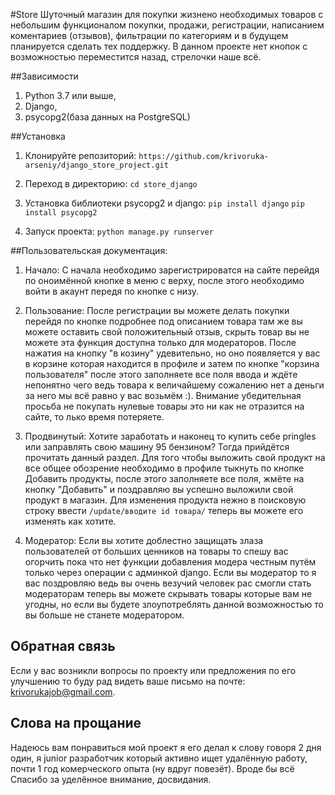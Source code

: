 #Store
Шуточный магазин для покупки жизнено необходимых товаров с небольшим функционалом покупки, продажи, регистрации, написанием коментариев (отзывов), фильтрации по категориям и в будущем планируется сделать тех поддержку. В данном проекте нет кнопок с возможностью переместится назад, стрелочки наше всё.

##Зависимости
1. Python 3.7 или выше,
2. Django,
3. psycopg2(база данных на PostgreSQL)

##Установка
1. Клонируйте репозиторий:
```https://github.com/krivoruka-arseniy/django_store_project.git```

2. Переход в директорию:
```cd store_django```

3. Установка библиотеки psycopg2 и django:
```pip install django```
```pip install psycopg2```

4. Запуск проекта:
```python manage.py runserver```

##Пользовательская документация:
1. Начало:
С начала необходимо зарегистрироватся на сайте перейдя по оноимённой кнопке в меню с верху, после этого необходимо войти в акаунт передя по кнопке с низу.

2. Пользование:
После регистрации вы можете делать покупки перейдя по кнопке подробнее под описанием товара там же вы можете оставить свой положительный отзыв, скрыть товар вы не можете эта функция доступна только для модераторов. После нажатия на кнопку "в козину" удевительно, но оно появляется у вас в корзине которая находится в профиле и затем по кнопке "корзина пользователя" после этого заполняете все поля ввода и ждёте непонятно чего ведь товара к величайшему сожалению нет а деньги за него мы всё равно у вас возьмём :).
Внимание убедительная просьба не покупать нулевые товары это ни как не отразится на сайте, то лько время потеряете.

3. Продвинутый:
Хотите заработать и наконец то купить себе pringles или заправлять свою машину 95 бензином? Тогда прийдётся прочитать данный раздел. Для того чтобы выложить свой продукт на все общее обозрение необходимо в профиле тыкнуть по кнопке Добавить продукты, после этого заполняете все поля, жмёте на кнопку "Добавить" и поздравляю вы успешно выложили свой продукт в магазин. Для изменения продукта нежно в поисковую строку ввести ```/update/вводите id товара/``` теперь вы можете его изменять как хотите.

4. Модератор:
Если вы хотите доблестно защищать злаза пользователей от больших ценников на товары то спешу вас огорчить пока что нет функции добавления модера честным путём только через операции с админкой django. Если вы модератор то я вас поздровляю ведь вы очень везучий человек рас смогли стать модераторам теперь вы можете скрывать товары которые вам не угодны, но если вы будете злоупотреблять данной возможностью то вы больше не станете модератором.

## Обратная связь
Если у вас возникли вопросы по проекту или предложения по его улучшению то буду рад видеть ваше письмо на почте: krivorukajob@gmail.com.

## Слова на прощание
Надеюсь вам понравиться мой проект я его делал к слову говоря 2 дня один, я junior разработчик который активно ищет удалённую работу, почти 1 год комерческого опыта (ну вдруг повезёт). Вроде бы всё Спасибо за уделённое внимание, досвидания.
